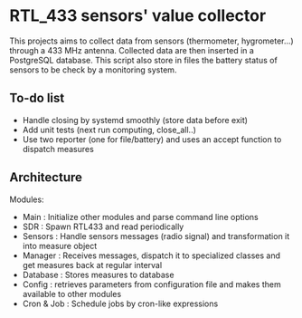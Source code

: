 RTL_433 sensors' value collector
================================

This projects aims to collect data from sensors (thermometer, hygrometer...) through a 
433 MHz antenna. Collected data are then inserted in a PostgreSQL database.
This script also store in files the battery status of sensors to be check by a monitoring system.


To-do list
----------

* Handle closing by systemd smoothly (store data before exit)
* Add unit tests (next run computing, close_all..)
* Use two reporter (one for file/battery) and uses an accept function to dispatch measures


Architecture
------------

Modules:
* Main : Initialize other modules and parse command line options
* SDR : Spawn RTL433 and read periodically
* Sensors : Handle sensors messages (radio signal) and transformation it into measure object
* Manager : Receives messages, dispatch it to specialized classes and get measures back at regular interval
* Database : Stores measures to database
* Config : retrieves parameters from configuration file and makes them available to other modules
* Cron & Job : Schedule jobs by cron-like expressions

[modeline]: # ( vim: set spelllang=en: )
